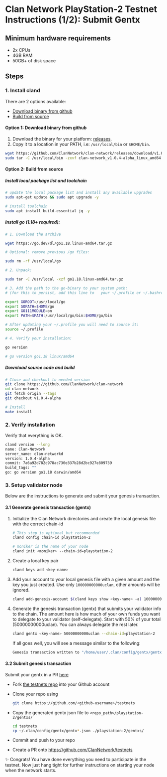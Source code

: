 # Clan Network PlayStation-2 Testnet Instructions (1/2): Submit Gentx

## Minimum hardware requirements

- 2x CPUs
- 4GB RAM
- 50GB+ of disk space

## Steps

### 1. Install cland

There are 2 options available:

- [Download binary from github](#option-1-download-binary-from-github)
- [Build from source](#option-2-build-from-source)

#### Option 1: Download binary from github

1. Download the binary for your platform: [releases](https://github.com/ClanNetwork/clan-network/releases/tag/v1.0.4-alpha).
2. Copy it to a location in your PATH, i.e: `/usr/local/bin` or `$HOME/bin`.

```sh
wget https://github.com/ClanNetwork/clan-network/releases/download/v1.0.4-alpha/clan-network_v1.0.4-alpha_linux_amd64.tar.gz
sudo tar -C /usr/local/bin -zxvf clan-network_v1.0.4-alpha_linux_amd64.tar.gz
```

#### Option 2: Build from source

##### Install local package list and toolchain

```sh
# update the local package list and install any available upgrades
sudo apt-get update && sudo apt upgrade -y

# install toolchain
sudo apt install build-essential jq -y
```

##### Install go (1.18+ required):

```sh
# 1. Download the archive

wget https://go.dev/dl/go1.18.linux-amd64.tar.gz

# Optional: remove previous /go files:

sudo rm -rf /usr/local/go

# 2. Unpack:

sudo tar -C /usr/local -xzf go1.18.linux-amd64.tar.gz

# 3. Add the path to the go-binary to your system path:
# (for this to persist, add this line to   your ~/.profile or ~/.bashrc or  ~/.zshrc)

export GOROOT=/usr/local/go
export GOPATH=$HOME/go
export GO111MODULE=on
export PATH=$PATH:/usr/local/go/bin:$HOME/go/bin

# After updating your ~/.profile you will need to source it:
source ~/.profile

# 4. Verify your installation:

go version

# go version go1.18 linux/amd64
```

##### Download source code and build

```sh
# Close and checkout to needed version
git clone https://github.com/ClanNetwork/clan-network
cd clan-network
git fetch origin --tags
git checkout v1.0.4-alpha

# Install
make install
```

### 2. Verify installation

Verify that everything is OK.

```sh
cland version --long
name: Clan-Network
server_name: clan-networkd
version: 1.0.4-alpha
commit: 7a6a92d782c978ac730e337b28d2bc927e809739
build_tags: ""
go: go version go1.18 darwin/amd64
```

### 3. Setup validator node

Below are the instructions to generate and submit your genesis transaction.

#### 3.1 Generate genesis transaction (gentx)

1. Initialize the Clan Network directories and create the local genesis file with the correct
   chain-id

   ```sh
   # This step is optional but recommended
   cland config chain-id playstation-2

   # moniker is the name of your node
   cland init <moniker> --chain-id=playstation-2
   ```

2. Create a local key pair

   ```sh
   cland keys add <key-name>
   ```

3. Add your account to your local genesis file with a given amount and the key you
   just created. Use only `100000000000uclan`, other amounts will be ignored.

   ```sh
   cland add-genesis-account $(cland keys show <key-name> -a) 100000000000uclan
   ```

4. Generate the genesis transaction (gentx) that submits your validator info to the chain.
   The amount here is how much of your own funds you want to delegate to your validator (self-delegate).
   Start with 50% of your total (50000000000uclan). You can always delegate the rest later.

   ```sh
   cland gentx <key-name> 50000000000uclan --chain-id=playstation-2
   ```

   If all goes well, you will see a message similar to the following:

   ```sh
   Genesis transaction written to "/home/user/.clan/config/gentx/gentx-******.json"
   ```

#### 3.2 Submit genesis transaction

Submit your gentx in a PR [here](https://github.com/ClanNetwork/testnets)

- Fork [the testnets repo](https://github.com/ClanNetwork/testnets) into your Github account

- Clone your repo using

  ```sh
  git clone https://github.com/<github-username>/testnets
  ```

- Copy the generated gentx json file to `<repo_path>/playstation-2/gentxs/`

  ```sh
  cd testnets
  cp ~/.clan/config/gentx/gentx*.json ./playstation-2/gentxs/
  ```

- Commit and push to your repo
- Create a PR onto https://github.com/ClanNetwork/testnets

✨ Congrats! You have done everything you need to participate in the testnet. Now just hang tight for further instructions on starting your node when the network starts.
